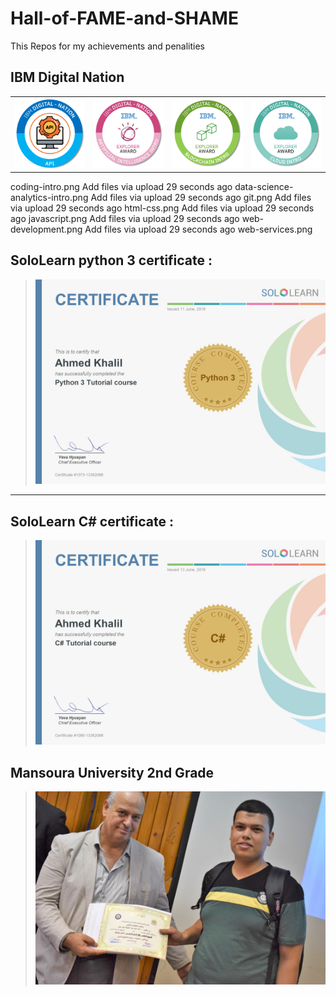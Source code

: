 # Hall-of-FAME-and-SHAME
This Repos for my achievements and penalities 
## IBM Digital Nation
|      |   |   |   |
|:----:|:-------:|:----------:|:---------:|
| ![](Cert/api.png)	| ![](Cert/artificial-intelligence-intro.png)| ![](Cert/blockchain-intro.png)|![](Cert/cloud-intro.png)|	

coding-intro.png	Add files via upload	29 seconds ago
data-science-analytics-intro.png	Add files via upload	29 seconds ago
git.png	Add files via upload	29 seconds ago
html-css.png	Add files via upload	29 seconds ago
javascript.png	Add files via upload	29 seconds ago
web-development.png	Add files via upload	29 seconds ago
web-services.png
## SoloLearn python 3 certificate :
 > ![](Cert/cert-1073-13362098.jpg)
---
## SoloLearn C# certificate :
 > ![](Cert/3.JPG)
## Mansoura University 2nd Grade 
 > ![](Cert/DSC_0192.JPG)
